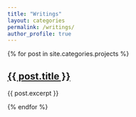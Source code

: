 ```yaml
---
title: "Writings"
layout: categories
permalink: /writings/
author_profile: true
---
```


{% for post in site.categories.projects %}
  <h2><a href="{{ post.url }}">{{ post.title }}</a></h2>
  <p>{{ post.excerpt }}</p>
{% endfor %}